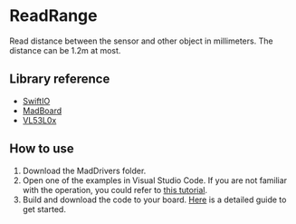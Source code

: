 # ReadRange

Read distance between the sensor and other object in millimeters. The distance can be 1.2m at most.

## Library reference

* [SwiftIO](https://github.com/madmachineio/SwiftIO)
* [MadBoard](https://github.com/madmachineio/MadBoards)
* [VL53L0x](https://github.com/madmachineio/MadDrivers/tree/main/Sources/VL53L0x/VL53L0x.swift)

## How to use

1. Download the MadDrivers folder.
2. Open one of the examples in Visual Studio Code. If you are not familiar with the operation, you could refer to [this tutorial](https://docs.madmachine.io/how-to/open-project).
3. Build and download the code to your board. [Here](https://docs.madmachine.io/overview/run-your-first-project) is a detailed guide to get started.